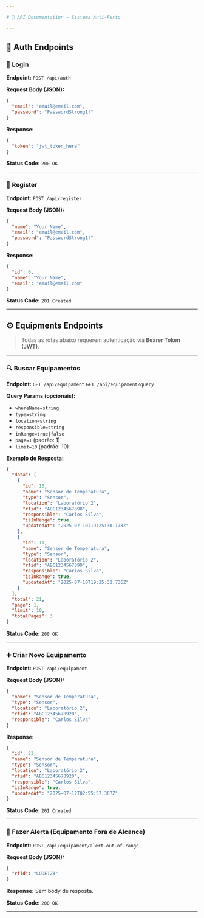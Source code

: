 ```yaml
---

# 📘 API Documentation – Sistema Anti-Furto

---
```


## 🔐 Auth Endpoints

### 🔑 Login

**Endpoint:**
`POST /api/auth`

**Request Body (JSON):**

```json
{
  "email": "email@email.com",
  "password": "PasswordStrong1!"
}
```

**Response:**

```json
{
  "token": "jwt_token_here"
}
```

**Status Code:** `200 OK`

---

### 📝 Register

**Endpoint:**
`POST /api/register`

**Request Body (JSON):**

```json
{
  "name": "Your Name",
  "email": "email@email.com",
  "password": "PasswordStrong1!"
}
```

**Response:**

```json
{
  "id": 0,
  "name": "Your Name",
  "email": "email@email.com"
}
```

**Status Code:** `201 Created`

---

## ⚙️ Equipments Endpoints

> Todas as rotas abaixo requerem autenticação via **Bearer Token (JWT)**.

---

### 🔍 Buscar Equipamentos

**Endpoint:**
`GET /api/equipament`
`GET /api/equipament?query`

**Query Params (opcionais):**

* `whereName=string`
* `type=string`
* `location=string`
* `responsible=string`
* `inRange=true|false`
* `page=1` (padrão: 1)
* `limit=10` (padrão: 10)

**Exemplo de Resposta:**

```json
{
  "data": [
    {
      "id": 10,
      "name": "Sensor de Temperatura",
      "type": "Sensor",
      "location": "Laboratório 2",
      "rfid": "ABC1234567898",
      "responsible": "Carlos Silva",
      "isInRange": true,
      "updatedAt": "2025-07-10T19:25:30.173Z"
    },
    {
      "id": 11,
      "name": "Sensor de Temperatura",
      "type": "Sensor",
      "location": "Laboratório 2",
      "rfid": "ABC1234567899",
      "responsible": "Carlos Silva",
      "isInRange": true,
      "updatedAt": "2025-07-10T19:25:32.736Z"
    }
  ],
  "total": 21,
  "page": 1,
  "limit": 10,
  "totalPages": 3
}
```

**Status Code:** `200 OK`

---

### ➕ Criar Novo Equipamento

**Endpoint:**
`POST /api/equipament`

**Request Body (JSON):**

```json
{
  "name": "Sensor de Temperatura",
  "type": "Sensor",
  "location": "Laboratório 2",
  "rfid": "ABC12345678920",
  "responsible": "Carlos Silva"
}
```

**Response:**

```json
{
  "id": 23,
  "name": "Sensor de Temperatura",
  "type": "Sensor",
  "location": "Laboratório 2",
  "rfid": "ABC12345678920",
  "responsible": "Carlos Silva",
  "isInRange": true,
  "updatedAt": "2025-07-12T02:55:57.367Z"
}
```

**Status Code:** `201 Created`

---

### 🚨 Fazer Alerta (Equipamento Fora de Alcance)

**Endpoint:**
`POST /api/equipament/alert-out-of-range`

**Request Body (JSON):**

```json
{
  "rfid": "CODE123"
}
```

**Response:**
Sem body de resposta.

**Status Code:** `200 OK`

---
